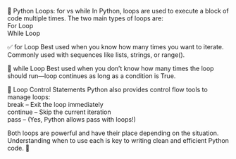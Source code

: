 🔁 Python Loops: for vs while
In Python, loops are used to execute a block of code multiple times. The two main types of loops are: <br>
For Loop <br>
While Loop

✅ for Loop
Best used when you know how many times you want to iterate.
Commonly used with sequences like lists, strings, or range().

🔄 while Loop
Best used when you don’t know how many times the loop should run—loop continues as long as a condition is True.

🔁 Loop Control Statements
Python also provides control flow tools to manage loops:<br>
break – Exit the loop immediately <br>
continue – Skip the current iteration<br>
pass – (Yes, Python allows pass with loops!)

Both loops are powerful and have their place depending on the situation. Understanding when to use each is key to writing clean and efficient Python code. 🚀

